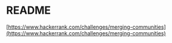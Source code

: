 # README

[https://www.hackerrank.com/challenges/merging-communities](https://www.hackerrank.com/challenges/merging-communities)
